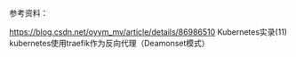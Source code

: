 参考资料：

https://blog.csdn.net/oyym_mv/article/details/86986510  Kubernetes实录(11) kubernetes使用traefik作为反向代理（Deamonset模式）
